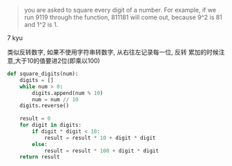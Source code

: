 > you are asked to square every digit of a number.
For example, if we run 9119 through the function, 811181 will come out, because 9^2 is 81 and 1^2 is 1.

7 kyu

类似反转数字, 如果不使用字符串转数字, 从右往左记录每一位, 反转 累加的时候注意,大于10的值要进2位(即乘以100)

```python
def square_digits(num):
    digits = []
    while num > 0:
        digits.append(num % 10)
        num = num // 10
    digits.reverse()
    
    result = 0
    for digit in digits:
        if digit * digit < 10:
            result = result * 10 + digit * digit
        else:
            result = result * 100 + digit * digit
    return result
```
